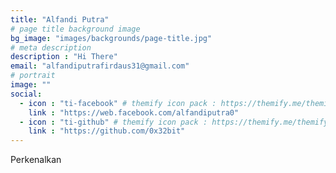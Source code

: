 ```yaml
---
title: "Alfandi Putra"
# page title background image
bg_image: "images/backgrounds/page-title.jpg"
# meta description
description : "Hi There"
email: "alfandiputrafirdaus31@gmail.com"
# portrait
image: ""
social:
  - icon : "ti-facebook" # themify icon pack : https://themify.me/themify-icons
    link : "https://web.facebook.com/alfandiputra0"
  - icon : "ti-github" # themify icon pack : https://themify.me/themify-icons
    link : "https://github.com/0x32bit"
---
```


Perkenalkan